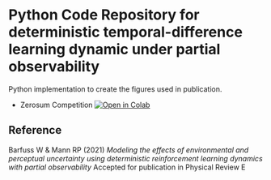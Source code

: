 # Python Code Repository for deterministic temporal-difference learning dynamic under partial observability
Python implementation to create the figures used in publication.

- Zerosum Competition [![Open in Colab](https://colab.research.google.com/assets/colab-badge.svg)](https://colab.research.google.com/github/wbarfuss/POLD/blob/main/plot06_ZeroSum.ipynb)


## Reference
Barfuss W & Mann RP (2021) 
*Modeling the effects of environmental and perceptual uncertainty using deterministic reinforcement learning dynamics with partial observability*
Accepted for publication in Physical Review E


